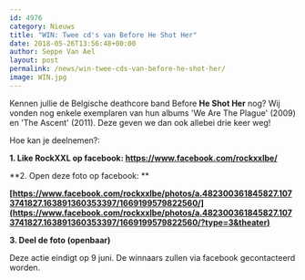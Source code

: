```yaml
---
id: 4976
category: Nieuws
title: "WIN: Twee cd's van Before He Shot Her"
date: 2018-05-26T13:56:48+00:00
author: Seppe Van Ael
layout: post
permalink: /news/win-twee-cds-van-before-he-shot-her/
image: WIN.jpg
---
```

Kennen jullie de Belgische deathcore band Before **He Shot Her** nog? Wij vonden nog enkele exemplaren van hun albums 'We Are The Plague' (2009) en 'The Ascent' (2011). Deze geven we dan ook allebei drie keer weg!

Hoe kan je deelnemen?:

**1. Like RockXXL op facebook: <https://www.facebook.com/rockxxlbe/>**

**2. Open deze foto op facebook: **

**[https://www.facebook.com/rockxxlbe/photos/a.482300361845827.1073741827.163891360353397/1669199579822560/](https://www.facebook.com/rockxxlbe/photos/a.482300361845827.1073741827.163891360353397/1669199579822560/?type=3&theater)**

**3. Deel de foto (openbaar)**

Deze actie eindigt op 9 juni. De winnaars zullen via facebook gecontacteerd worden.
